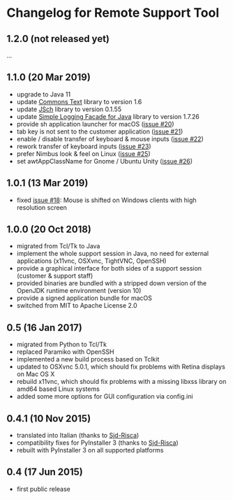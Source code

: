 Changelog for Remote Support Tool
=================================

1.2.0 (not released yet)
------------------------

...



1.1.0 (20 Mar 2019)
-------------------

-   upgrade to Java 11
-   update [Commons Text](https://commons.apache.org/text/) library to version 1.6
-   update [JSch](http://www.jcraft.com/jsch/) library to version 0.1.55
-   update [Simple Logging Facade for Java](https://www.slf4j.org/) library to version 1.7.26
-   provide sh application launcher for macOS ([issue #20](https://github.com/OpenIndex/RemoteSupportTool/issues/20))
-   tab key is not sent to the customer application ([issue #21](https://github.com/OpenIndex/RemoteSupportTool/issues/21))
-   enable / disable transfer of keyboard & mouse inputs ([issue #22](https://github.com/OpenIndex/RemoteSupportTool/issues/22))
-   rework transfer of keyboard inputs ([issue #23](https://github.com/OpenIndex/RemoteSupportTool/issues/23))
-   prefer Nimbus look & feel on Linux ([issue #25](https://github.com/OpenIndex/RemoteSupportTool/issues/25))
-   set awtAppClassName for Gnome / Ubuntu Unity ([issue #26](https://github.com/OpenIndex/RemoteSupportTool/issues/26))


1.0.1 (13 Mar 2019)
-------------------

-   fixed [issue #18](https://github.com/OpenIndex/RemoteSupportTool/issues/18): Mouse is shifted on Windows clients with high resolution screen


1.0.0 (20 Oct 2018)
-------------------

-   migrated from Tcl/Tk to Java
-   implement the whole support session in Java, no need for external applications (x11vnc, OSXvnc, TightVNC, OpenSSH)
-   provide a graphical interface for both sides of a support session (customer & support staff)
-   provided binaries are bundled with a stripped down version of the OpenJDK runtime environment (version 10)
-   provide a signed application bundle for macOS
-   switched from MIT to Apache License 2.0


0.5 (16 Jan 2017)
-----------------

-   migrated from Python to Tcl/Tk
-   replaced Paramiko with OpenSSH
-   implemented a new build process based on Tclkit
-   updated to OSXvnc 5.0.1, which should fix problems with Retina displays on Mac OS X
-   rebuild x11vnc, which should fix problems with a missing libxss library on amd64 based Linux systems
-   added some more options for GUI configuration via config.ini


0.4.1 (10 Nov 2015)
-------------------

-   translated into Italian (thanks to [Sjd-Risca](https://github.com/Sjd-Risca))
-   compatibility fixes for PyInstaller 3 (thanks to [Sjd-Risca](https://github.com/Sjd-Risca))
-   rebuilt with PyInstaller 3 on all supported platforms

0.4 (17 Jun 2015)
-----------------

-   first public release
